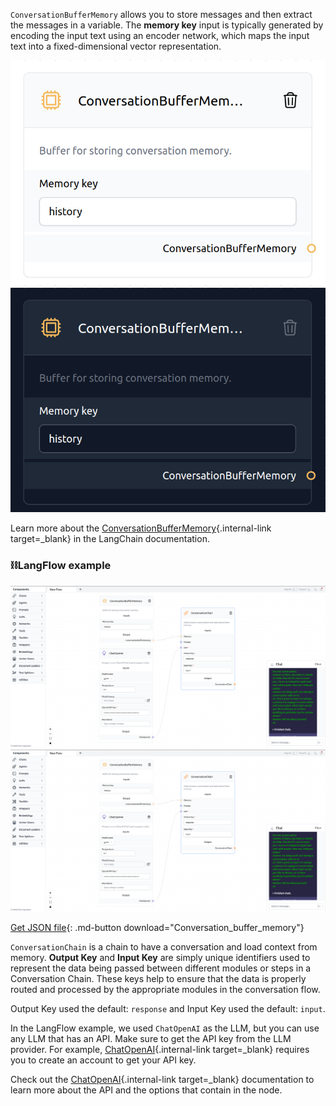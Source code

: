 `ConversationBufferMemory` allows you to store messages and then extract the messages in a variable. The **memory key** input is typically generated by encoding the input text using an encoder network, which maps the input text into a fixed-dimensional vector representation.

![Description](img/single_node/conv_buf_mem.png#only-light)
![Description](img/single_node/conv_buf_mem2.png#only-dark)

Learn more about the [ConversationBufferMemory](https://python.langchain.com/en/latest/modules/memory/types/buffer.html){.internal-link target=_blank} in the LangChain documentation.

### ⛓️LangFlow example
<!-- <figure markdown> -->
![Description](img/conversation-buffer-memory.png#only-dark)
![Description](img/conversation-buffer-memory.png#only-light)

[Get JSON file](data/Conversation_buffer_memory.json){: .md-button download="Conversation_buffer_memory"} 


`ConversationChain` is a chain to have a conversation and load context from memory. **Output Key** and **Input Key** are simply unique identifiers used to represent the data being passed between different modules or steps in a Conversation Chain. These keys help to ensure that the data is properly routed and processed by the appropriate modules in the conversation flow.

Output Key used the default: ``` response ``` and Input Key used the default: ``` input ```.

In the LangFlow example, we used `ChatOpenAI` as the LLM, but you can use any LLM that has an API. Make sure to get the API key from the LLM provider. For example, [ChatOpenAI](https://platform.openai.com/){.internal-link target=_blank} requires you to create an account to get your API key.

Check out the [ChatOpenAI](https://platform.openai.com/docs/introduction/overview){.internal-link target=_blank} documentation to learn more about the API and the options that contain in the node.


